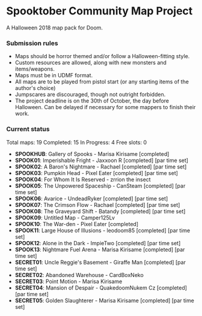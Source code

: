 # Spooktober Community Map Project

A Halloween 2018 map pack for Doom.

### Submission rules

- Maps should be horror themed and/or follow a Halloween-fitting style.
- Custom resources are allowed, along with new monsters and items/weapons.
- Maps must be in UDMF format.
- All maps are to be played from pistol start (or any starting items of the
  author's choice)
- Jumpscares are discouraged, though not outright forbidden.
- The project deadline is on the 30th of October, the day before Halloween.
  Can be delayed if necessary for some mappers to finish their work.

### Current status

Total maps: 19
Completed: 15
In Progress: 4
Free slots: 0

- **SPOOKHUB**: Gallery of Spooks - Marisa Kirisame [completed]
- **SPOOK01**: Imperishable Fright - Jaxxoon R [completed] [par time set]
- **SPOOK02**: A Baron's Nightmare - Rachael [completed] [par time set]
- **SPOOK03**: Pumpkin Head - Pixel Eater [completed] [par time set]
- **SPOOK04**: For Whom It Is Reserved - zrrion the insect
- **SPOOK05**: The Unpowered Spaceship - CanSteam [completed] [par time set]
- **SPOOK06**: Avarice - UndeadRyker [completed] [par time set]
- **SPOOK07**: The Crimson Flow - Rachael [completed] [par time set]
- **SPOOK08**: The Graveyard Shift - Batandy [completed] [par time set]
- **SPOOK09**: Untitled Map - Camper125Lv
- **SPOOK10**: The War-den - Pixel Eater [completed]
- **SPOOK11**: Large House of Illusions - leodoom85 [completed] [par time set]
- **SPOOK12**: Alone in the Dark - ImpieTwo [completed] [par time set]
- **SPOOK13**: Nightmare Fuel Arena - Marisa Kirisame [completed] [par time set]
- **SECRET01**: Uncle Reggie's Basement - Giraffe Man [completed] [par time set]
- **SECRET02**: Abandoned Warehouse - CardBoxNeko
- **SECRET03**: Point Motion - Marisa Kirisame
- **SECRET04**: Mansion of Despair - QuakedoomNukem Cz [completed] [par time set]
- **SECRET05**: Golden Slaughterer - Marisa Kirisame [completed] [par time set]
